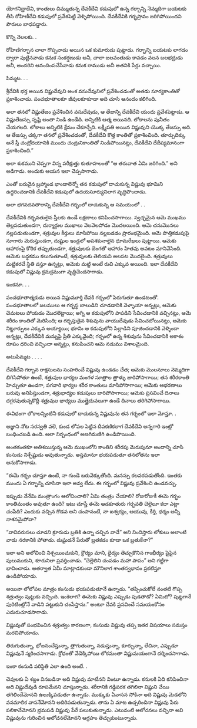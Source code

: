 ﻿యోగనిద్రాదేవి, కాంతులు చిమ్ముతున్న దేవకీదేవి కడుపులో ఉన్న గర్భాన్ని నెమ్మదిగా బయటకు తీసి రోహిణీదేవి కడుపులో ప్రవేశపెట్టి వెళ్ళిపోయింది. దేవకీదేవికి గర్భస్రావం జరిగిపోయిందని పౌరులు బాధపడ్డారు. 

కొన్ని నెలలకు. . 

రోహిణిగర్భాన చాలా గొప్పవాడు అయిన ఒక కుమారుడు పుట్టాడు. గర్భాన్ని బయటకు లాగడం ద్వారా పుట్టినవాడు కనుక సంకర్షణుడు అనీ, చాలా బలవంతుడు కావడం వలన బలభద్రుడు అనీ, అందరిని ఆనందింపచేసేవాడు కనుక రాముడు అనీ అతనికి పేర్లు వచ్చాయి. 

పిమ్మట. . . 

శ్రీదేవికి భర్త అయిన విష్ణుదేవుని అంశ వసుదేవునిలో ప్రవేశించడంతో అతడు సూర్యకాంతితో ప్రకాశించాడు. పంచభూతాలకూ జీవులకూకూడా అది చూసి ఆనందం కలిగింది. 

అలా తనలో విష్ణుతేజం ప్రవేశించిన వసుదేవుడు, ఆ తేజాన్ని దేవకీదేవి యందు ప్రవేశపెట్టాడు. ఆ విష్ణుతేజస్సు సృష్టి అంతా నిండి ఉండేది. అన్నిటికి ఆత్మ అయినది. లోకాలను పునీతం చేయగలది. లోకాలు అన్నిటికి క్షేమం చేకూర్చేది. లక్ష్మీపతి అయిన విష్ణువుని యొక్క తేజస్సు అది. ఆ తేజస్సు చక్కగా తనలో ప్రవేశించడంతో, దేవకీదేవి కొత్త కాంతితో ప్రకాశించింది. తూర్పుదిక్కు అనే స్తీ చంద్రోదయానికి ముందు చంద్రునికాంతితో నిండిపోయినట్లు, దేవకీదేవి దేదీప్యమానంగా ప్రకాశించింది.” 

అలా శుకముని చెప్పగా విన్న పరీక్షుత్తు కుతూహలంతో “ఆ తరువాత ఏమి జరిగింది.” అని అడిగాడు. అందుకు ఆయన ఇలా చెప్పసాగాడు. 

ఎంతో బరువైన బ్రహ్మాండ భాండాలెన్నో తన కడుపులో దాచుకున్న విష్ణువు భూమిని ఉద్ధరించడానికి దేవకీదేవి కడుపులో ఉదయసూర్యునిలాగ వృద్ధిపొందాడు. 

అలా భగవదవతారాన్ని దేవకీదేవి గర్భంలో దాచుకున్న ఆ సమయంలో . . 

దేవకీదేవికి గర్భవతులైన స్తీలకు ఉండే లక్షణాలు కనిపించసాగాయి. స్వచ్ఛమైన ఆమె ముఖము తెల్లపడుతుండగా, దుర్మార్గుల ముఖాలు వెలవెలపోడం మొదలయింది. ఆమె చనుమొనలు నల్లపడుతుండగా, శత్రువుల కీర్తులు మాసిపోయి నల్లబడడం ప్రారంభమైంది. ఆమె పొత్తికడుపుపై నూగారు మెరుస్తుండగా, దుష్టుల ఇండ్లలో అపశకునాలైన ధూమరేఖలు పుట్టాయి. ఆమెకు ఆహారంపై కోరిక తప్పుతుండగా, శత్రువులకు బెంగతో ఆహారం హితవు అవటం మానివేసింది. ఆమెకు బద్ధకము కలుగుతూంటే, శత్రువులకు తెలియని అలసట మొదలైంది. శత్రువులు మట్టికరచే స్థితి వస్తూ ఉన్నట్లు, ఆమెకు మట్టి అంటే రుచి ఎక్కువ అయింది. ఇలా దేవకీదేవి కడుపులో విష్ణువు క్రమక్రమంగా వృద్ధిచెందసాగాడు. 

ఇంకనూ. . . 

పంచభూతాత్మకుడు అయిన విష్ణుమూర్తి దేవకి గర్భంలో పెరుగుతూ ఉండటంతో. పంచభూతాలలో జలములు ఆ గర్భస్థ బాలుడిని చూడడానికి వెళ్ళాయా అన్నట్లు, ఆమెకు చెమటలు పోయడం మొదలెట్టాయి; అగ్ని ఆ కడుపులోని పాపడిని సేవించడానికి వచ్చినట్లు, ఆమె శరీరం కాంతితో మెరిసింది; ఆ గర్భస్తుడైన శిశువును వాయుదేవుడు సేవించబోయినట్లు, ఆమెకు నిట్టూర్పులు ఎక్కువ అయ్యాయి; భూమి ఆ కడుపులోని పిల్లాడిని పూజించడానికి వెళ్ళిందా అన్నట్లు, దేవకీదేవికి మన్నుపై ప్రీతి ఎక్కువైంది; గర్భంలో ఉన్న శిశువును సేవించడానికి అకాశం రూపం ధరించి వచ్చిందా అన్నట్లు, కనుపించని ఆమె నడుము విశాలమైంది. 

అటుపిమ్మట . . . . 

దేవకీదేవి గర్బాన రాక్షసులను సంహరించే విష్ణువు ఉండడం చేత; ఆమెకు మొలనూలు నెమ్మదిగా బిగిసిపోతూ ఉంటే, శత్రువుల భార్యల మంగళ సూత్రాల త్రాళ్ళు జారిపోసాగాయి; తన శరీరకాంతి హెచ్చుతూ ఉండగా, పగవారి భార్యల శరీర కాంతులు మాసిపోసాగాయి; ఆమెకు ఆభరణాలు బరువు అనిపిస్తుండగా, శత్రుభార్యల కడుపులు జారిపోసాగాయి; ఆమెకు ప్రసవించే దినాలు దగ్గరవుతున్నకొద్దీ శత్రువుల భార్యలు ముత్తైదువలుగా ఉండే దినాలు తరిగిపోసాగాయి. 

ఈవిధంగా లోకాలన్నింటినీ కడుపులో దాచుకున్న విష్ణువును తన గర్భంలో ఇలా మోస్తూ. . 

అజ్ఞాని నోట సరస్వతి వలె, కుండ లోపల పెట్టిన దీపకణికలాగ దేవకీదేవి అన్నగారి ఇంట్లో బంధించబడి ఉంది. అలా నిర్బంధంలో అణగిమణిగి ఉండిపొయింది. 

అంతకంతకూ అతిశయిస్తున్న ఆమె ముఖంలోని కాంతిని శరీరపు మెరుపునూ అందాన్ని చూసి కంసుడు నిశ్చేష్టుడు అవుతున్నాడు. అస్తమానూ భయపడుతూ తనలోతను ఇలా అనుకోసాగాడు. 

“ఈమె గర్భం చూస్తూ ఉంటే, నా గుండె బరువెక్కుతోంది. మనస్సు కలవరపడుతోంది. ఇంతకు ముందు ఏ గర్భాన్ని చూసినా ఇలా అవ్వ లేదు. ఈ గర్భంలో విష్ణువు ప్రవేశించి ఉండవచ్చు. 

ఇప్పుడు నేనేమి మంత్రాంగం ఆలోచించాలి? ఏమి తంత్రం చేయాలి? రోజురోజుకీ ఈమె గర్భం కాంతిమంతం అవుతూ ఉంది? ఇటు చూస్తే ఈమె ఆడకూతురు గర్భవతి చెల్లెలూ కదా ఎట్లా చంపేది? ఎందుకు వచ్చిన గొడవ అని చంపానంటే, నా ఐశ్వర్యం, ఆయువు, కీర్తి, ధర్మం అన్నీ నాశనమైపోవా? 

“వావివరుసలు చూడని క్రూరుడు బ్రతికి ఉన్నా చచ్చిన వాడే” అని నిందిస్తారు లోకులు అలాంటి వాడు నరకానికి పోతాడు. దుష్టుడనే పేరుతో బ్రతకడం కూడా ఒక బ్రతుకేనా?” 

ఇలా అని ఆలోచించి నిశ్చయించుకుని, క్రౌర్యం మాని, ధైర్యం తెచ్చుకొనిస గాంభీర్యం పైపైన పులుముకుని, శూరునిలా ప్రవర్తించాడు. “చెల్లెలిని చంపడం మహా పాపం” అని గట్టిగా భావించాడు. ఆతర్వాత ఏమీ మాట్లాడకుండా మౌనిలాగ శాంతస్వభావం ప్రకటిస్తూ ఉండిపోయాడు. 

అయినా లోలోపల మాత్రం కంసుడు భయపడుతూనే ఉన్నాడు. “తప్పించుకోలే నంతటి గొప్ప శత్రుత్వం పుట్టుకు వచ్చింది. ఇంకెలాగ? ఈమెకు విష్ణువు ఎప్పుడు పుడతాడో? ఏమిటో? పుట్టగానే పురిటింట్లోనే వాడిని పట్టుకుని చంపేస్తాను.” అంటూ దేవకి ప్రసవించే సమయంకోసం ఎదురుచూడసాగాడు. 

విష్ణువుతో సంభవించిన శత్రుత్వం కారణంగా, కంసుడు విష్ణువు తప్ప ఇతర విషయాలు సమస్తం మరచిపోయాడు. 

తిరుగుతున్నా, భోజనంచేస్తున్నా, త్రాగుతున్నా, నడుస్తున్నా, కూర్చున్నా, లేచినా, ఎప్పుడూ విష్ణువునే స్మరించసాగాడు. క్రోధంతో వేడెక్కిపోయి లోకమంతా విష్ణుమయంగానే దర్శించసాగాడు. 

ఇంకా కంసుడి పరిస్థితి ఎలా ఉంది అంటే. . 

చెవులకు ఏ శబ్దం వినబడినా అది విష్ణువు మాటేనని వింటూ ఉన్నాడు. కనులకి ఏది కనిపించినా అది విష్ణుదేవుడి రూపమేనని చూస్తున్నాడు. శరీరానికి గడ్డిపరక తగిలినా విష్ణుని చేయి తగిలిందేమోనని ఉలుక్కిపడుతూ ఉన్నాడు. ముక్కుకు ఏవాసన సోకినా అది విష్ణువు మెడలోని వనమాలిక వాసనేమోనని అదిరిపడుతున్నాడు. తాను ఏ మాట ఉచ్చరించినా విష్ణువు పేరు పలికానేమోనని భ్రమపడి విష్ణువు పేరే పలుకుతున్నాడు. ఎటువంటి ఆలోచనలు వచ్చినా అవి విష్ణువును గురించిన ఆలోచనలేమోనని ఆగ్రహం తెచ్చుకుంటున్నాడు. 

